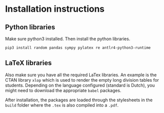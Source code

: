 # Installation instructions

## Python libraries
Make sure python3 installed. Then install the python libraries.
```bash
pip3 install random pandas sympy pylatex re antlr4-python3-runtime 
```


## LaTeX libraries
Also make sure you have all the required LaTex libraries. An example is the CTAN library `xlop` which is used to render the empty long division tables for students. Depending on the language configured (standard is Dutch), you might need to download the appropriate `babel` packages.

After installation, the packages are loaded through the stylesheets in the `build` folder where the `.tex` is also compiled into a `.pdf`.
